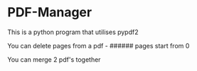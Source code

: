 # PDF-Manager

This is a python program that utilises pypdf2

You can delete pages from a pdf - ###### pages start from 0

You can merge 2 pdf's together
